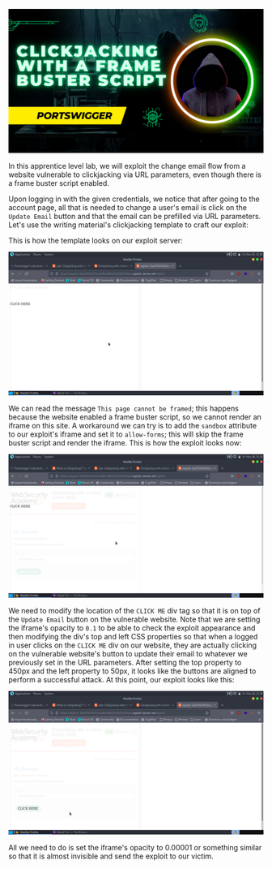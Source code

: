 ![clickjacking-with-a-frame-buster-script-cover.png](clickjacking-with-a-frame-buster-script-cover.png)

In this apprentice level lab, we will exploit the change email flow from a website vulnerable to clickjacking via URL parameters, even though there is a frame buster script enabled.

Upon logging in with the given credentials, we notice that after going to the account page, all that is needed to change a user's email is click on the `Update Email` button and that the email can be prefilled via URL parameters. Let's use the writing material's clickjacking template to craft our exploit:

This is how the template looks on our exploit server:

![clickjacking-with-a-frame-buster-script-1.png](clickjacking-with-a-frame-buster-script-1.png)

We can read the message `This page cannot be framed`; this happens because the website enabled a frame buster script, so we cannot render an iframe on this site. A workaround we can try is to add the `sandbox` attribute to our exploit's iframe and set it to `allow-forms`; this will skip the frame buster script and render the iframe. This is how the exploit looks now:

![clickjacking-with-a-frame-buster-script-2.png](clickjacking-with-a-frame-buster-script-2.png)

We need to modify the location of the `CLICK ME` div tag so that it is on top of the `Update Email` button on the vulnerable website. Note that we are setting the iframe's opacity to `0.1` to be able to check the exploit appearance and then modifying the div's top and left CSS properties so that when a logged in user clicks on the `CLICK ME` div on our website, they are actually clicking on the vulnerable website's button to update their email to whatever we previously set in the URL parameters. After setting the top property to 450px and the left property to 50px, it looks like the buttons are aligned to perform a successful attack. At this point, our exploit looks like this:

![clickjacking-with-a-frame-buster-script-3.png](clickjacking-with-a-frame-buster-script-3.png)

All we need to do is set the iframe's opacity to 0.00001 or something similar so that it is almost invisible and send the exploit to our victim.
